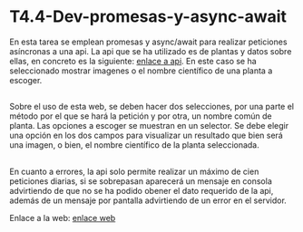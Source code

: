 # T4.4-Dev-promesas-y-async-await
En esta tarea se emplean promesas y async/await para realizar peticiones asíncronas a una api. La api que se ha utilizado es de plantas y datos sobre ellas, en concreto es la siguiente: [enlace a api](https://perenual.com/subscription-api-pricing). En este caso se ha seleccionado mostrar imagenes o el nombre científico de una planta a escoger.
##
Sobre el uso de esta web, se deben hacer dos selecciones, por una parte el método por el que se hará la petición y por otra, un nombre común de planta. Las opciones a escoger se muestran en un selector. Se debe elegir una opción en los dos campos para visualizar un resultado que bien será una imagen, o bien, el nombre científico de la planta seleccionada.
##
En cuanto a errores, la api solo permite realizar un máximo de cien peticiones diarias, si se sobrepasan aparecerá un mensaje en consola advirtiendo de que no se ha podido obener el dato requerido de la api, además de un mensaje por pantalla advirtiendo de un error en el servidor.

Enlace a la web: [enlace web](https://danielasestelod.github.io/index.html)


